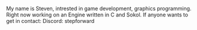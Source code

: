 My name is Steven, intrested in game development, graphics programming. Right now working on an Engine written in C and Sokol.
If anyone wants to get in contact:
  Discord: stepforward
<!---
StepingForward/StepingForward is a ✨ special ✨ repository because its `README.md` (this file) appears on your GitHub profile.
You can click the Preview link to take a look at your changes.
--->
